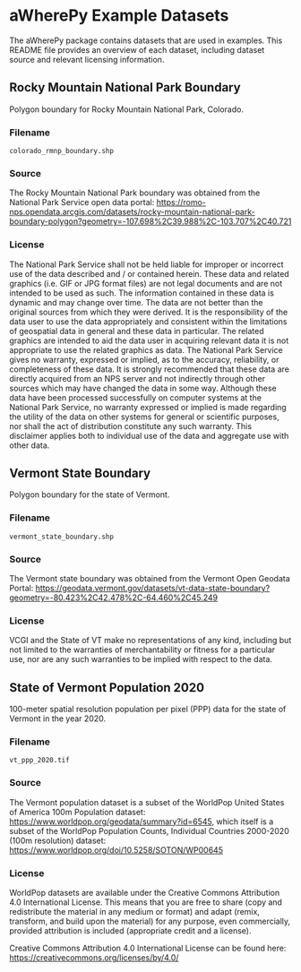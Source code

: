 # aWherePy Example Datasets

The aWherePy package contains datasets that are used in examples. This README file provides an overview of each dataset, including dataset source and relevant licensing information.

## Rocky Mountain National Park Boundary

Polygon boundary for Rocky Mountain National Park, Colorado.

### Filename

`colorado_rmnp_boundary.shp`

### Source

The Rocky Mountain National Park boundary was obtained from the National Park Service open data portal: https://romo-nps.opendata.arcgis.com/datasets/rocky-mountain-national-park-boundary-polygon?geometry=-107.698%2C39.988%2C-103.707%2C40.721

### License

The National Park Service shall not be held liable for improper or incorrect use of the data described and / or contained herein. These data and related graphics (i.e. GIF or JPG format files) are not legal documents and are not intended to be used as such. The information contained in these data is dynamic and may change over time. The data are not better than the original sources from which they were derived. It is the responsibility of the data user to use the data appropriately and consistent within the limitations of geospatial data in general and these data in particular. The related graphics are intended to aid the data user in acquiring relevant data it is not appropriate to use the related graphics as data. The National Park Service gives no warranty, expressed or implied, as to the accuracy, reliability, or completeness of these data. It is strongly recommended that these data are directly acquired from an NPS server and not indirectly through other sources which may have changed the data in some way. Although these data have been processed successfully on computer systems at the National Park Service, no warranty expressed or implied is made regarding the utility of the data on other systems for general or scientific purposes, nor shall the act of distribution constitute any such warranty. This disclaimer applies both to individual use of the data and aggregate use with other data.

## Vermont State Boundary

Polygon boundary for the state of Vermont.

### Filename

`vermont_state_boundary.shp`

### Source

The Vermont state boundary was obtained from the Vermont Open Geodata Portal: https://geodata.vermont.gov/datasets/vt-data-state-boundary?geometry=-80.423%2C42.478%2C-64.460%2C45.249

### License

VCGI and the State of VT make no representations of any kind, including but not limited to the warranties of merchantability or fitness for a particular use, nor are any such warranties to be implied with respect to the data.

## State of Vermont Population 2020

100-meter spatial resolution population per pixel (PPP) data for the state of Vermont in the year 2020.

### Filename

`vt_ppp_2020.tif`

### Source

The Vermont population dataset is a subset of the WorldPop United States of America 100m Population dataset: https://www.worldpop.org/geodata/summary?id=6545, which itself is a subset of the WorldPop Population Counts, Individual Countries 2000-2020 (100m resolution) dataset: https://www.worldpop.org/doi/10.5258/SOTON/WP00645

### License

WorldPop datasets are available under the Creative Commons Attribution 4.0 International License. This means that you are free to share (copy and redistribute the material in any medium or format) and adapt (remix, transform, and build upon the material) for any purpose, even commercially, provided attribution is included (appropriate credit and a license).

Creative Commons Attribution 4.0 International License can be found here: https://creativecommons.org/licenses/by/4.0/
